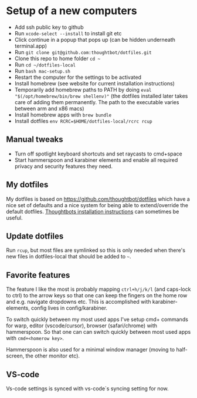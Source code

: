 # Setup of a new computers

- Add ssh public key to github
- Run `xcode-select --install` to install git etc
- Click continue in a popup that pops up (can be hidden underneath terminal.app)
- Run `git clone git@github.com:thoughtbot/dotfiles.git`
- Clone this repo to home folder `cd ~`
- Run `cd ~/dotfiles-local`
- Run `bash mac-setup.sh`
- Restart the computer for the settings to be activated
- Install homebrew (see website for current installation instructions)
- Temporarily add homebrew paths to PATH by doing
  `eval "$(/opt/homebrew/bin/brew shellenv)"` (the dotfiles installed later
  takes care of adding them permanently. The path to the executable varies
  between arm and x86 macs)
- Install homebrew apps with `brew bundle`
- Install dotfiles `env RCRC=$HOME/dotfiles-local/rcrc rcup`

## Manual tweaks

- Turn off spotlight keyboard shortcuts and set raycasts to cmd+space
- Start hammerspoon and karabiner elements and enable all required privacy and
  security features they need.

## My dotfiles

My dotfiles is based on https://github.com/thoughtbot/dotfiles which have a nice
set of defaults and a nice system for being able to extend/override the default
dotfiles. [Thoughtbots installation
instructions](https://github.com/thoughtbot/dotfiles?tab=readme-ov-file#install)
can sometimes be useful.

## Update dotfiles

Run `rcup`, but most files are symlinked so this is only needed when
there's new files in dotfiles-local that should be added to `~`.

## Favorite features

The feature I like the most is probably mapping `ctrl+h/j/k/l` (and caps-lock to
ctrl) to the arrow keys so that one can keep the fingers on the home row and
e.g. navigate dropdowns etc. This is accomplished with karabiner-elements,
config lives in config/karabiner.

To switch quickly between my most used apps I've setup cmd+<letter> commands for
warp, editor (vscode/cursor), browser (safari/chrome) with hammerspoon. So that
one can can switch quickly between most used apps with `cmd+<homerow key>`.

Hammerspoon is also used for a minimal window manager (moving to half-screen,
the other monitor etc).

## VS-code

Vs-code settings is synced with vs-code`s syncing setting for now.
